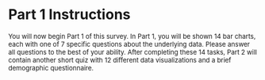 # Part 1 Instructions

<p style="font-size: 13px">You will now begin Part 1 of this survey. In Part 1, you will be shown 14 bar charts, each with one of 7 specific questions about the underlying data. Please answer all questions to the best of your ability. After completing these 14 tasks, Part 2 will contain another short quiz with 12 different data visualizations and a brief demographic questionnaire.</p>